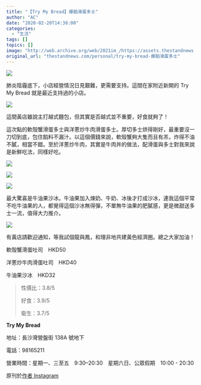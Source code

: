 ```yaml
---
title: "【Try My Bread】爆餡滑蛋多士"
author: "AC"
date: "2020-02-20T14:38:00"
categories:
  - "生活"
tags: []
topics: []
image: "http://web.archive.org/web/2021im_/https://assets.thestandnews.com/media/photos/20200220-07_2d3pX_WgzdO48.png"
original_url: "thestandnews.com/personal/try-my-bread-爆餡滑蛋多士"
---
```

![](http://web.archive.org/web/2021im_/https://assets.thestandnews.com/media/photos/20200220-07_2d3pX_WgzdO48.png)

肺炎陰霾底下，小店經營情況日見艱難，更需要支持。這間在家附近新開的 Try My Bread 就是最近支持過的小店。

![](http://web.archive.org/web/2021im_/https://assets.thestandnews.com/media/photos/00C1D438-1850-4AE0-B10D-A7BE6814CC3D_VzdzU_6qDFrZx.JPG)

這間黃店雖說主打越式麵包，但其實是否越式並不重要，好食就夠了！

這次點的軟殻蟹滑蛋多士與洋蔥炒牛肉滑蛋多士。厚切多士烘得剛好，最重要沒一刀切到底，包住餡料不漏汁。以這個價錢來說，軟殼蟹夠大隻而且有羔，炸得不油不膩，相當不錯。至於洋蔥炒牛肉，其實是牛肉丼的做法，配滑蛋與多士對我來說是新鮮吃法，同樣好吃。

![](http://web.archive.org/web/2021im_/https://assets.thestandnews.com/media/photos/0EE81A46-4747-4F4B-9316-596B6F2BEE0F_Mj7gp_x4TgftM.JPG)

![](http://web.archive.org/web/2021im_/https://assets.thestandnews.com/media/photos/A6BECEC1-2F4A-489D-A04E-A8A65F5FBCD7_xxJ7V_EJn4aih.JPG)

![](http://web.archive.org/web/2021im_/https://assets.thestandnews.com/media/photos/1F3AA95E-A254-4362-93C5-207BF3BB6143_fU5W1_yg6DI47.JPG)

最大驚喜是牛油果沙冰。牛油果加入煉奶、牛奶、冰後才打成沙冰，連我這個平常不吃牛油果的人，都覺得這個沙冰無得彈，不單無牛油果的肥膩感，更是微甜送多士一流，值得大力推介。

![](http://web.archive.org/web/2021im_/https://assets.thestandnews.com/media/photos/F866FACB-FE2B-4CEF-BE09-70A3E802AB89_pmAR5_pbEogO3.JPG)

有黃店請歡迎通知，等我試個龍與鳳，和理非地共建黃色經濟圈。總之大家加油！

軟殻蟹滑蛋吐司　HKD50

洋蔥炒牛肉滑蛋吐司　HKD40

牛油果沙冰　HKD32

> 性價比：3.8/5
> 
> 好食：3.9/5
> 
> 衛生：3.7/5

**Try My Bread**

地址：長沙灣營盤街 138A 號地下

電話：98165211

營業時間：星期一、三至五　9:30–20:30　星期六日、公眾假期　10:00 - 20:30

原刊於[作者 Instagram](http://web.archive.org/web/20211229132727/http://www.instagram.com/alanwlchiu)